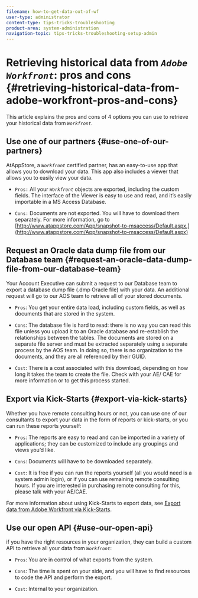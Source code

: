 ```yaml
---
filename: how-to-get-data-out-of-wf
user-type: administrator
content-type: tips-tricks-troubleshooting
product-area: system-administration
navigation-topic: tips-tricks-troubleshooting-setup-admin
---
```




# Retrieving historical data from *`Adobe Workfront`*: pros and cons {#retrieving-historical-data-from-adobe-workfront-pros-and-cons}


This article explains the pros and cons of 4 options you can use to retrieve your historical data from *`Workfront`*.


## Use one of our partners {#use-one-of-our-partners}

AtAppStore, a *`Workfront`* certified partner, has an easy-to-use app that allows you to download your data. This app also includes a viewer that allows you to easily view your data.



* `Pros:` All your *`Workfront`* objects are exported, including the custom fields. The interface of the Viewer is easy to use and read, and it’s easily importable in a MS Access Database.  

* `Cons:`&nbsp;Documents are not exported. You will have to download them separately. For more information, go to&nbsp; [http://www.atappstore.com/App/snapshot-to-msaccess/Default.aspx.](http://www.atappstore.com/App/snapshot-to-msaccess/Default.aspx)





## Request an Oracle data dump file from our Database team {#request-an-oracle-data-dump-file-from-our-database-team}

Your Account Executive can submit a request to our Database team to export a database dump file (.dmp Oracle file) with your data. An additional request will go to our AOS team to retrieve all of your stored documents.  




* `Pros`:&nbsp;You&nbsp;get your entire data load, including custom fields, as well as documents that are stored in the system.  

* `Cons`: The database file is hard to read: there is no way you can read this file unless you upload it to an Oracle database and re-establish the relationships between the tables. The documents&nbsp;are stored on a separate file server and must be extracted separately using a separate process by the AOS team. In doing so, there is no organization to the documents, and they are all referenced by their GUID.
* `Cost`:&nbsp;There is a cost associated with this download, depending on how long it takes the team to create the file. Check with your AE/ CAE for more information or to get this process started.




## Export via Kick-Starts {#export-via-kick-starts}

Whether you have remote consulting hours or not, you can use one of our consultants to export your data in the form of reports or kick-starts, or you can run these reports yourself:  




* `Pros`:&nbsp;The reports are easy to read and can be imported in a variety of applications; they can be customized to include any groupings and views you’d like.  

* `Cons`:&nbsp;Documents will have to be downloaded separately.  

*  `Cost`:&nbsp;It is free if you can run the reports yourself (all you would need is a system admin login), or if you can use remaining remote consulting hours. If you are interested in purchasing remote consulting for this, please talk with your AE/CAE.


  For more information about using Kick-Starts to export data, see [Export data from Adobe Workfront via Kick-Starts](export-data-from-wf-via-kick-starts.md).





## Use our open API {#use-our-open-api}

if you have the right resources in your organization, they can build a custom API to retrieve all your data from *`Workfront`*:  




* `Pros`:&nbsp;You are in control of what exports from the system.  

* `Cons`:&nbsp;The time is spent on your side, and you will have to find resources to code the API and perform the export.  

* `Cost`:&nbsp;Internal to your organization.



